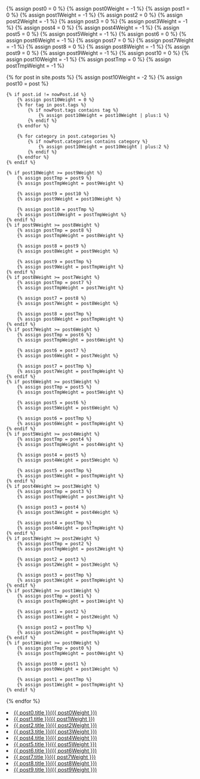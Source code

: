 {% assign post0 = 0 %}
{% assign post0Weight = -1 %}
{% assign post1 = 0 %}
{% assign post1Weight = -1 %}
{% assign post2 = 0 %}
{% assign post2Weight = -1 %}
{% assign post3 = 0 %}
{% assign post3Weight = -1 %}
{% assign post4 = 0 %}
{% assign post4Weight = -1 %}
{% assign post5 = 0 %}
{% assign post5Weight = -1 %}
{% assign post6 = 0 %}
{% assign post6Weight = -1 %}
{% assign post7 = 0 %}
{% assign post7Weight = -1 %}
{% assign post8 = 0 %}
{% assign post8Weight = -1 %}
{% assign post9 = 0 %}
{% assign post9Weight = -1 %}
{% assign post10 = 0 %}
{% assign post10Weight = -1 %}
{% assign postTmp = 0 %}
{% assign postTmpWeight = -1 %}

{% for post in site.posts %}
    {% assign post10Weight = -2 %}
    {% assign post10 = post %}
    
    {% if post.id != nowPost.id %}
        {% assign post10Weight = 0 %}
        {% for tag in post.tags %}
            {% if nowPost.tags contains tag %}
                {% assign post10Weight = post10Weight | plus:1 %}
            {% endif %}
        {% endfor %}
        
        {% for category in post.categories %}
            {% if nowPost.categories contains category %}
                {% assign post10Weight = post10Weight | plus:2 %}
            {% endif %}
        {% endfor %}
    {% endif %}
    
    {% if post10Weight >= post9Weight %}
        {% assign postTmp = post9 %}
        {% assign postTmpWeight = post9Weight %}
        
        {% assign post9 = post10 %}
        {% assign post9Weight = post10Weight %}
        
        {% assign post10 = postTmp %}
        {% assign post10Weight = postTmpWeight %}
    {% endif %}
    {% if post9Weight >= post8Weight %}
        {% assign postTmp = post8 %}
        {% assign postTmpWeight = post8Weight %}
        
        {% assign post8 = post9 %}
        {% assign post8Weight = post9Weight %}
        
        {% assign post9 = postTmp %}
        {% assign post9Weight = postTmpWeight %}
    {% endif %}
    {% if post8Weight >= post7Weight %}
        {% assign postTmp = post7 %}
        {% assign postTmpWeight = post7Weight %}
        
        {% assign post7 = post8 %}
        {% assign post7Weight = post8Weight %}
        
        {% assign post8 = postTmp %}
        {% assign post8Weight = postTmpWeight %}
    {% endif %}
    {% if post7Weight >= post6Weight %}
        {% assign postTmp = post6 %}
        {% assign postTmpWeight = post6Weight %}
        
        {% assign post6 = post7 %}
        {% assign post6Weight = post7Weight %}
        
        {% assign post7 = postTmp %}
        {% assign post7Weight = postTmpWeight %}
    {% endif %}
    {% if post6Weight >= post5Weight %}
        {% assign postTmp = post5 %}
        {% assign postTmpWeight = post5Weight %}
        
        {% assign post5 = post6 %}
        {% assign post5Weight = post6Weight %}
        
        {% assign post6 = postTmp %}
        {% assign post6Weight = postTmpWeight %}
    {% endif %}
    {% if post5Weight >= post4Weight %}
        {% assign postTmp = post4 %}
        {% assign postTmpWeight = post4Weight %}
        
        {% assign post4 = post5 %}
        {% assign post4Weight = post5Weight %}
        
        {% assign post5 = postTmp %}
        {% assign post5Weight = postTmpWeight %}
    {% endif %}
    {% if post4Weight >= post3Weight %}
        {% assign postTmp = post3 %}
        {% assign postTmpWeight = post3Weight %}
        
        {% assign post3 = post4 %}
        {% assign post3Weight = post4Weight %}
        
        {% assign post4 = postTmp %}
        {% assign post4Weight = postTmpWeight %}
    {% endif %}
    {% if post3Weight >= post2Weight %}
        {% assign postTmp = post2 %}
        {% assign postTmpWeight = post2Weight %}
        
        {% assign post2 = post3 %}
        {% assign post2Weight = post3Weight %}
        
        {% assign post3 = postTmp %}
        {% assign post3Weight = postTmpWeight %}
    {% endif %}
    {% if post2Weight >= post1Weight %}
        {% assign postTmp = post1 %}
        {% assign postTmpWeight = post1Weight %}
        
        {% assign post1 = post2 %}
        {% assign post1Weight = post2Weight %}
        
        {% assign post2 = postTmp %}
        {% assign post2Weight = postTmpWeight %}
    {% endif %}
    {% if post1Weight >= post0Weight %}
        {% assign postTmp = post0 %}
        {% assign postTmpWeight = post0Weight %}
        
        {% assign post0 = post1 %}
        {% assign post0Weight = post1Weight %}
        
        {% assign post1 = postTmp %}
        {% assign post1Weight = postTmpWeight %}
    {% endif %}
{% endfor %}

<li><a href="{{ site.url }}{{ post0.url }}">{{ post0.title }}({{ post0Weight }})</a></li>
<li><a href="{{ site.url }}{{ post1.url }}">{{ post1.title }}({{ post1Weight }})</a></li>
<li><a href="{{ site.url }}{{ post2.url }}">{{ post2.title }}({{ post2Weight }})</a></li>
<li><a href="{{ site.url }}{{ post3.url }}">{{ post3.title }}({{ post3Weight }})</a></li>
<li><a href="{{ site.url }}{{ post4.url }}">{{ post4.title }}({{ post4Weight }})</a></li>
<li><a href="{{ site.url }}{{ post5.url }}">{{ post5.title }}({{ post5Weight }})</a></li>
<li><a href="{{ site.url }}{{ post6.url }}">{{ post6.title }}({{ post6Weight }})</a></li>
<li><a href="{{ site.url }}{{ post7.url }}">{{ post7.title }}({{ post7Weight }})</a></li>
<li><a href="{{ site.url }}{{ post8.url }}">{{ post8.title }}({{ post8Weight }})</a></li>
<li><a href="{{ site.url }}{{ post9.url }}">{{ post9.title }}({{ post9Weight }})</a></li>
